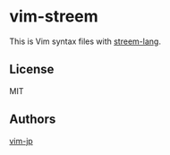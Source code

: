 # vim-streem

This is Vim syntax files with [streem-lang](https://github.com/matz/streem).

## License

MIT

## Authors

[vim-jp](http://vim-jp.org/)
